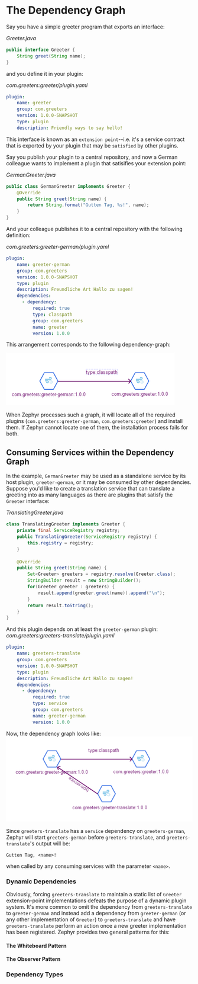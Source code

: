 # The Dependency Graph

Say you have a simple greeter program that exports an interface:

*Greeter.java*
```java
public interface Greeter {
    String greet(String name);
}
```
and you define it in your plugin:

*com.greeters:greeter/plugin.yaml*
```yaml
plugin:
    name: greeter
    group: com.greeters
    version: 1.0.0-SNAPSHOT
    type: plugin
    description: Friendly ways to say hello!
```

This interface is known as an `extension point`--i.e. it's a service contract
that is exported by your plugin that may be `satisfied` by other plugins.  

Say you publish your plugin to a central repository, and now a German colleague wants to implement a plugin that satisifies your extension point:

*GermanGreeter.java*
```java
public class GermanGreeter implements Greeter {
    @Override
    public String greet(String name) {
        return String.format("Gutten Tag, %s!", name);
    }
}
```

And your colleague publishes it to a central repository with the following definition:

*com.greeters:greeter-german/plugin.yaml*
```yaml
plugin:
    name: greeter-german
    group: com.greeters
    version: 1.0.0-SNAPSHOT
    type: plugin
    description: Freundliche Art Hallo zu sagen!
    dependencies:
      - dependency:
          required: true
          type: classpath 
          group: com.greeters
          name: greeter
          version: 1.0.0
```

This arrangement corresponds to the following dependency-graph:

![Greeter Dependency Graph](./img/simple-greeters-dependency-graph.png)

When Zephyr processes such a graph, it will locate all of the required plugins 
(`com.greeters:greeter-german`, `com.greeters:greeter`) and install them.  If Zephyr cannot locate one of them, the installation
process fails for both.


## Consuming Services within the Dependency Graph

In the example, `GermanGreeter` may be used as a standalone service by its host plugin, `greeter-german`, or it may be consumed by
other dependencies.  Suppose you'd like to create a translation service that can translate a greeting into as many languages as there
are plugins that satisfy the `Greeter` interface:

*TranslatingGreeter.java*
```java
class TranslatingGreeter implements Greeter {
    private final ServiceRegistry registry;
    public TranslatingGreeter(ServiceRegistry registry) {
        this.registry = registry;
    }
    
    @Override
    public String greet(String name) {
        Set<Greeter> greeters = registry.resolve(Greeter.class);
        StringBuilder result = new StringBuilder();
        for(Greeter greeter : greeters) {
            result.append(greeter.greet(name)).append("\n");
        }
        return result.toString();
    }
}
```
And this plugin depends on at least the `greeter-german` plugin:
*com.greeters:greeters-translate/plugin.yaml*
```yaml
plugin:
    name: greeters-translate 
    group: com.greeters
    version: 1.0.0-SNAPSHOT
    type: plugin
    description: Freundliche Art Hallo zu sagen!
    dependencies:
      - dependency:
          required: true
          type: service 
          group: com.greeters
          name: greeter-german
          version: 1.0.0
```

Now, the dependency graph looks like:
![Dependency Graph](./img/multiple-types.png)

Since `greeters-translate` has a `service` dependency on `greeters-german`, Zephyr will start `greeters-german` before `greeters-translate`,
and `greeters-translate`'s output will be:

```
Gutten Tag, <name>!
```
when called by any consuming services with the parameter `<name>`.

### Dynamic Dependencies
Obviously, forcing `greeters-translate` to maintain a static list of `Greeter` extension-point implementations defeats
the purpose of a dynamic plugin system.  It's more common to omit the dependency from `greeters-translate` to `greeter-german`
and instead add a dependency from `greeter-german` (or any other implementation of `Greeter`) to `greeters-translate` and have
`greeters-translate` perform an action once a new greeter implementation has been registered.  Zephyr provides two general
patterns for this:

#### The Whiteboard Pattern

#### The Observer Pattern 

### Dependency Types






